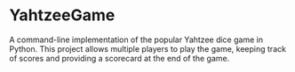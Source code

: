 # YahtzeeGame
A command-line implementation of the popular Yahtzee dice game in Python. This project allows multiple players to play the game, keeping track of scores and providing a scorecard at the end of the game.
